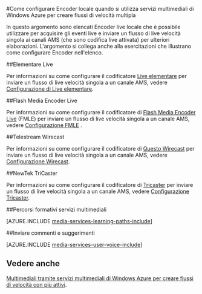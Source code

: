 <properties 
    pageTitle="Come configurare Encoder locale quando si utilizza servizi multimediali di Windows Azure per creare flussi di velocità multi | Microsoft Azure" 
    description="In questo argomento sono elencati Encoder live locale che è possibile utilizzare per acquisire gli eventi live e inviare un flusso di live velocità singola ai canali AMS (che sono codifica live attivata) per ulteriori elaborazioni. Fornisce collegamenti a esercitazioni che illustrano come configurare Encoder nell'elenco." 
    services="media-services" 
    documentationCenter="" 
    authors="juliako" 
    manager="erikre" 
    editor=""/>

<tags 
    ms.service="media-services" 
    ms.workload="media" 
    ms.tgt_pltfrm="na" 
    ms.devlang="na" 
    ms.topic="article" 
    ms.date="09/26/2016" 
    ms.author="juliako"/>



#<a name="how-to-configure-on-premise-encoders-when-using-azure-media-services-to-create-multi-bitrate-streams"></a>Come configurare Encoder locale quando si utilizza servizi multimediali di Windows Azure per creare flussi di velocità multipla

In questo argomento sono elencati Encoder live locale che è possibile utilizzare per acquisire gli eventi live e inviare un flusso di live velocità singola ai canali AMS (che sono codifica live attivata) per ulteriori elaborazioni. L'argomento si collega anche alla esercitazioni che illustrano come configurare Encoder nell'elenco.


##<a name="elemental-live"></a>Elementare Live

Per informazioni su come configurare il codificatore [Live elementare](http://www.elementaltechnologies.com/products/elemental-live) per inviare un flusso di live velocità singola a un canale AMS, vedere [Configurazione di Live elementare](media-services-configure-elemental-live-encoder.md).
 
##<a name="flash-media-live-encoder"></a>Flash Media Encoder Live

Per informazioni su come configurare il codificatore di [Flash Media Encoder Live](http://www.adobe.com/products/flash-media-encoder.html) (FMLE) per inviare un flusso di live velocità singola a un canale AMS, vedere [Configurazione FMLE](media-services-configure-fmle-live-encoder.md) .

##<a name="telestream-wirecast"></a>Telestream Wirecast

Per informazioni su come configurare il codificatore di [Questo Wirecast](http://www.telestream.net/wirecast/overview.htm) per inviare un flusso di live velocità singola a un canale AMS, vedere [Configurazione Wirecast](media-services-configure-wirecast-live-encoder.md).

##<a name="newtek-tricaster"></a>NewTek TriCaster

Per informazioni su come configurare il codificatore di [Tricaster](http://newtek.com/products/tricaster-40.html) per inviare un flusso di live velocità singola a un canale AMS, vedere [Configurazione Tricaster](media-services-configure-tricaster-live-encoder.md).



##<a name="media-services-learning-paths"></a>Percorsi formativi servizi multimediali

[AZURE.INCLUDE [media-services-learning-paths-include](../../includes/media-services-learning-paths-include.md)]

##<a name="provide-feedback"></a>Inviare commenti e suggerimenti

[AZURE.INCLUDE [media-services-user-voice-include](../../includes/media-services-user-voice-include.md)]

## <a name="see-also"></a>Vedere anche

[Multimediali tramite servizi multimediali di Windows Azure per creare flussi di velocità con più attivi](media-services-manage-live-encoder-enabled-channels.md).
